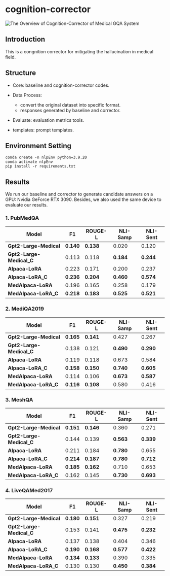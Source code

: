 # cognition-corrector
![The Overview of Cognition-Corrector of  Medical GQA System](https://github.com/user-attachments/assets/083a2364-9334-49d8-a42e-03e66db8e304)


## Introduction
This is a congnition corrector for mitigating the hallucination in medical field.

## Structure

- Core: baseline and cognition-corrector codes.
- Data Process: 
  - convert the original dataset into specific format.
  - responses generated by baseline and corrector.

- Evaluate: evaluation metrics tools.
- templates: prompt templates.

## Environment Setting

```
conda create -n nlpEnv python=3.9.20
conda activate nlpEnv
pip install -r requirements.txt
```



## Results

We run our baseline and corrector to generate candidate answers on a GPU: Nvidia GeForce RTX 3090. Besides, we also used the same device to evaluate our results.

### 1. PubMedQA

| Model                    | F1        | ROUGE-L   | NLI-Samp  | NLI-Sent  |
| ------------------------ | --------- | --------- | --------- | --------- |
| **Gpt2-Large-Medical**   | **0.140** | **0.138** | 0.020     | 0.120     |
| **Gpt2-Large-Medical_C** | 0.113     | 0.118     | **0.184** | **0.244** |
| **Alpaca-LoRA**          | 0.223     | 0.171     | 0.200     | 0.237     |
| **Alpaca-LoRA_C**        | **0.236** | **0.204** | **0.460** | **0.574** |
| **MedAlpaca-LoRA**       | 0.196     | 0.165     | 0.258     | 0.179     |
| **MedAlpaca-LoRA_C**     | **0.218** | **0.183** | **0.525** | **0.521** |

### 2. MediQA2019

| Model                    | F1        | ROUGE-L   | NLI-Samp  | NLI-Sent  |
| ------------------------ | --------- | --------- | --------- | --------- |
| **Gpt2-Large-Medical**   | **0.165** | **0.141** | 0.427     | 0.267     |
| **Gpt2-Large-Medical_C** | 0.138     | 0.121     | **0.490** | **0.290** |
| **Alpaca-LoRA**          | 0.119     | 0.118     | 0.673     | 0.584     |
| **Alpaca-LoRA_C**        | **0.158** | **0.150** | **0.740** | **0.605** |
| **MedAlpaca-LoRA**       | 0.114     | 0.106     | **0.673** | **0.587** |
| **MedAlpaca-LoRA_C**     | **0.116** | **0.108** | 0.580     | 0.416     |

### 3. MeshQA

| Model                    | F1        | ROUGE-L   | NLI-Samp  | NLI-Sent  |
| ------------------------ | --------- | --------- | --------- | --------- |
| **Gpt2-Large-Medical**   | **0.151** | **0.146** | 0.360     | 0.271     |
| **Gpt2-Large-Medical_C** | 0.144     | 0.139     | **0.563** | **0.339** |
| **Alpaca-LoRA**          | 0.211     | 0.184     | **0.780** | 0.655     |
| **Alpaca-LoRA_C**        | **0.214** | **0.187** | **0.780** | **0.712** |
| **MedAlpaca-LoRA**       | **0.185** | **0.162** | 0.710     | 0.653     |
| **MedAlpaca-LoRA_C**     | 0.162     | 0.145     | **0.730** | **0.693** |



### 4. LiveQAMed2017

| Model                    | F1        | ROUGE-L   | NLI-Samp  | NLI-Sent  |
| ------------------------ | --------- | --------- | --------- | --------- |
| **Gpt2-Large-Medical**   | **0.180** | **0.151** | 0.327     | 0.219     |
| **Gpt2-Large-Medical_C** | 0.153     | 0.141     | **0.475** | **0.232** |
| **Alpaca-LoRA**          | 0.137     | 0.138     | 0.404     | 0.346     |
| **Alpaca-LoRA_C**        | **0.190** | **0.168** | **0.577** | **0.422** |
| **MedAlpaca-LoRA**       | **0.134** | **0.133** | 0.390     | 0.335     |
| **MedAlpaca-LoRA_C**     | 0.130     | 0.130     | **0.450** | **0.384** |

